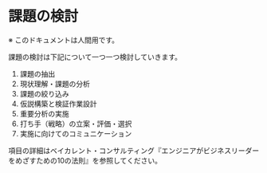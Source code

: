 # 課題の検討

※ このドキュメントは人間用です。

課題の検討は下記について一つ一つ検討していきます。

1. 課題の抽出
2. 現状理解・課題の分析
3. 課題の絞り込み
4. 仮説構築と検証作業設計
5. 重要分析の実施
6. 打ち手（戦略）の立案・評価・選択
7. 実施に向けてのコミュニケーション

項目の詳細はベイカレント・コンサルティング『エンジニアがビジネスリーダーをめざすための10の法則』を参照してください。


